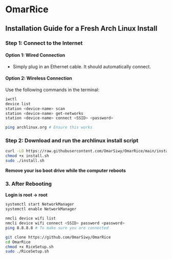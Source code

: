# **OmarRice**

## **Installation Guide for a Fresh Arch Linux Install**

### **Step 1: Connect to the Internet**

#### **Option 1: Wired Connection**

- Simply plug in an Ethernet cable. It should automatically connect.

#### **Option 2: Wireless Connection**

Use the following commands in the terminal:

```Bash
iwctl
device list
station <device-name> scan
station <device-name> get-networks
station <device-name> connect <SSID> <password>

ping archlinux.org # Ensure this works
```

### **Step 2: Download and run the archlinux install script**

```Bash
curl -LO https://raw.githubusercontent.com/OmarSiwy/OmarRice/main/install.sh
chmod +x install.sh
sudo ./install.sh
```

**Remove your iso boot drive while the computer reboots**

### **3. After Rebooting**

**Login is root -> root**

```Bash
systemctl start NetworkManager
systemctl enable NetworkManager

nmcli device wifi list
nmcli device wifi connect <SSID> password <password>
ping 8.8.8.8 # To make sure you are connected

git clone https://github.com/OmarSiwy/OmarRice
cd OmarRice
chmod +x RiceSetup.sh
sudo ./RiceSetup.sh
```

